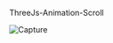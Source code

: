 ThreeJs-Animation-Scroll

![Capture](https://github.com/user-attachments/assets/29e1d54a-da04-4124-a97a-ff87f1aa316a)
